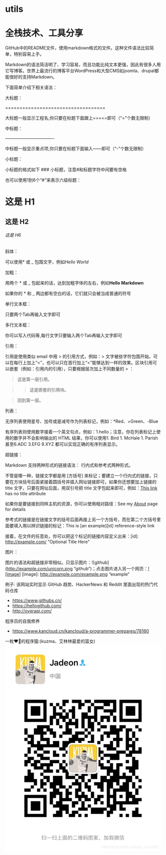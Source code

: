 # utils
全栈技术、工具分享
===========================================

GitHub中的README文件，使用markdown格式的文件。这种文件语法比较简单，特别容易上手。

Markdown的语法简洁明了、学习容易，而且功能比纯文本更强，因此有很多人用它写博客。世界上最流行的博客平台WordPress和大型CMS如joomla、drupal都能很好的支持Markdown。

下面简单介绍下相关语法：

大标题：

===================================

大标题一般显示工程名,你只要在标题下面跟上=====即可（“=”个数无限制）

中标题：

———————————-

中标题一般显示重点项,你只要在标题下面输入——即可（“-”个数无限制）

小标题：

小标题的格式如下 ### 小标题，注意#和标题字符中间要有空格

也可以使用1到6个“#”来表示六级标题：

# 这是 H1

## 这是 H2

###### 这是 H6

斜体：

可以使用* 或 _ 包围文字，例如*Hello World*

加粗：

用两个 * 或 _ 包起来的话，达到加粗字体的左右，例如**Hello Markdown**

如果你的 * 和 _ 两边都有空白的话，它们就只会被当成普通的符号

单行文本框：

只要两个Tab再输入文字即可

多行文本框：

你可以写入代码等,每行文字只要输入两个Tab再输入文字即可

引用：

引用是使用类似 email 中用 > 的引用方式，例如：> 文字被些字符包围开始，可以在每行上加上“<”，也可以只在首行加上“<”能够达到一样的效果。区块引用可以嵌套（例如：引用内的引用），只要根据层次加上不同数量的 > ：

> 这是第一层引用。

>

> > 这是嵌套的引用块。

>

> 回到第一层。

列表：

无序列表使用星号、加号或是减号作为列表标记，例如：*Red、+Green、-Blue

有序列表则使用数字接着一个英文句点，例如：1.hello；注意，你在列表标记上使用的数字并不会影响输出的 HTML 结果，你可以使用1. Bird 1. McHale 1. Parish甚至6.ADC 3.EFG 9.XYZ 都可以实现正确的有序列表显示。

超链接：

Markdown 支持两种形式的链接语法： 行内式和参考式两种形式。

不管是哪一种，链接文字都是用 [方括号] 来标记；要建立一个行内式的链接，只要在方块括号后面紧接着圆括号并插入网址链接即可，如果你还想要加上链接的 title 文字，只要在网址后面，用双引号把 title 文字包起来即可，例如：[This link](http://example.net/) has no title attribute

如果你是要链接到同样主机的资源，你可以使用相对路径：See my [About](/about/) page for details

参考式的链接是在链接文字的括号后面再接上另一个方括号，而在第二个方括号里面要填入用以辨识链接的标记：This is [an example][id] reference-style link

接着，在文件的任意处，你可以把这个标记的链接内容定义出来：[id]: http://example.com/ "Optional Title Here"

图片：

图片的语法和超链接非常相似。只显示图片：![github](http://example.com/unicorn.png “github”)；点击图片进入另一个网页：[![image]](http://www.example.com/) [image]: http://example.com/example.png “example“

例子:
该网站实时显示 GitHub 趋势、HackerNews 和 Reddit 里面出现的热门代码仓库
* https://www.githubs.cn/
* https://hellogithub.com/
* http://overapi.com/

程序员的自我修养
+ https://www.kancloud.cn/kancloud/a-programmer-prepares/78160

一枚❤🏀的程序猿:(kuzma、艾林林最爱的篮女)
![image](wx.jpg)


